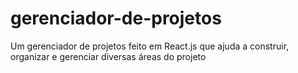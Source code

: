 # gerenciador-de-projetos
Um gerenciador de projetos feito em React.js que ajuda a construir, organizar e gerenciar diversas áreas do projeto 
